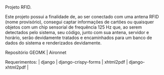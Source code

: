 Projeto RFID.

 Este projeto possui a finalidade de, ao ser conectado com uma antena RFID (nome provisório),
consegui captar informações de cartões ou quaisquer objetos com um chip sensorial de frequência 125 Hz
que, ao serem detectados pelo sistema, seu código, junto com sua antena, servidor e horário, serão
devidamente tratados e encaminhados para um banco de dados do sistema e renderizados devidamente.

Repositório GEOMK | Aironnet

Requerimentos:
|
django |
django-crispy-forms |
xhtml2pdf |
django-xhtml2pdf |



